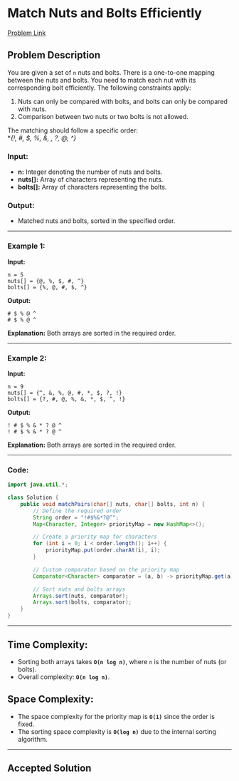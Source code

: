 # Match Nuts and Bolts Efficiently
[Problem Link](https://practice.geeksforgeeks.org/problems/match-nuts-and-bolts/0)

## Problem Description

You are given a set of `n` nuts and bolts. There is a one-to-one mapping between the nuts and bolts. You need to match each nut with its corresponding bolt efficiently. The following constraints apply:
1. Nuts can only be compared with bolts, and bolts can only be compared with nuts.
2. Comparison between two nuts or two bolts is not allowed.

The matching should follow a specific order:  
**{!, #, $, %, &, *, ?, @, ^}**

### Input:
- **n:** Integer denoting the number of nuts and bolts.
- **nuts[]:** Array of characters representing the nuts.
- **bolts[]:** Array of characters representing the bolts.

### Output:
- Matched nuts and bolts, sorted in the specified order.

---

### Example 1:
**Input:**
```text
n = 5
nuts[] = {@, %, $, #, ^}
bolts[] = {%, @, #, $, ^}
```

**Output:**
```text
# $ % @ ^
# $ % @ ^
```

**Explanation:** Both arrays are sorted in the required order.

---

### Example 2:
**Input:**
```text
n = 9
nuts[] = {^, &, %, @, #, *, $, ?, !}
bolts[] = {?, #, @, %, &, *, $, ^, !}
```

**Output:**
```text
! # $ % & * ? @ ^
! # $ % & * ? @ ^
```

**Explanation:** Both arrays are sorted in the required order.

---

### Code:
```java
import java.util.*;

class Solution {
    public void matchPairs(char[] nuts, char[] bolts, int n) {
        // Define the required order
        String order = "!#$%&*?@^";
        Map<Character, Integer> priorityMap = new HashMap<>();

        // Create a priority map for characters
        for (int i = 0; i < order.length(); i++) {
            priorityMap.put(order.charAt(i), i);
        }

        // Custom comparator based on the priority map
        Comparator<Character> comparator = (a, b) -> priorityMap.get(a) - priorityMap.get(b);

        // Sort nuts and bolts arrays
        Arrays.sort(nuts, comparator);
        Arrays.sort(bolts, comparator);
    }
}
```

---

## Time Complexity:
- Sorting both arrays takes **`O(n log n)`**, where `n` is the number of nuts (or bolts).
- Overall complexity: **`O(n log n)`**.

## Space Complexity:
- The space complexity for the priority map is **`O(1)`** since the order is fixed.
- The sorting space complexity is **`O(log n)`** due to the internal sorting algorithm.

---

## Accepted Solution